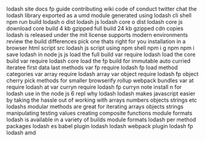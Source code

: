lodash site docs fp guide contributing wiki code of conduct twitter chat the lodash library exported as a umd module generated using lodash cli shell npm run build lodash o dist lodash js lodash core o dist lodash core js download core build 4 kb gzipped full build 24 kb gzipped cdn copies lodash is released under the mit license supports modern environments review the build differences pick one thats right for you installation in a browser html script src lodash js script using npm shell npm i g npm npm i save lodash in node js js load the full build var require lodash load the core build var require lodash core load the fp build for immutable auto curried iteratee first data last methods var fp require lodash fp load method categories var array require lodash array var object require lodash fp object cherry pick methods for smaller browserify rollup webpack bundles var at require lodash at var curryn require lodash fp curryn note install n for lodash use in the node js 6 repl why lodash lodash makes javascript easier by taking the hassle out of working with arrays numbers objects strings etc lodashs modular methods are great for iterating arrays objects strings manipulating testing values creating composite functions module formats lodash is available in a variety of builds module formats lodash per method packages lodash es babel plugin lodash lodash webpack plugin lodash fp lodash amd